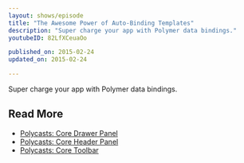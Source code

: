 ```yaml
---
layout: shows/episode
title: "The Awesome Power of Auto-Binding Templates"
description: "Super charge your app with Polymer data bindings."
youtubeID: 82LfXCeuaOo

published_on: 2015-02-24
updated_on: 2015-02-24

---
```


Super charge your app with Polymer data bindings.

## Read More

- [Polycasts: Core Drawer Panel](/web/shows/polycasts/season-1/core-drawer-panel)
- [Polycasts: Core Header Panel](/web/shows/shows/polycasts/season-1/core-header-panel)
- [Polycasts: Core Toolbar](/web/shows/shows/polycasts/season-1/core-toolbar)
